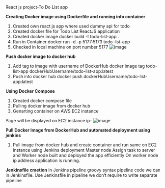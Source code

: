React js project-To Do List app

**Creating Docker image using Dockerfile and running into container**
1.	Created own react js app where used dummy api for todo
2.	Created docker file for Todo List ReactJS  application
3.	Created docker image
   docker build -t todo-list-app .
5.	Run in Container
   docker run -d -p 5177:5173 todo-list-app
7. Checked in local machine on port number 5177
 ![image](https://github.com/user-attachments/assets/531e3b21-5bd0-4eba-b03b-6a82da726bf1)

**Push docker image to docker hub**
1. Add tag to image with username of DockerHub
  docker image tag todo-list-app dockerHubUsername/todo-list-app:latest
2. Push into docker hub
   docker push dockerHubUsername/todo-list-app:latest
 
**Using Docker Compose**
1. Created docker compose file
2. Pulling docker image from docker hub
3. Genarting container on AWS EC2 instance 
 
Page will be displayed on EC2 instance ip-
![image](https://github.com/user-attachments/assets/5412db39-ce90-49a2-8020-efbb3bcf6259)
 
**Pull Docker Image from DockerHub and automated deployment using jenkins**
1. Pull image from docker hub and create container and run same on EC2 instance using Jenkins deployment
Master node Assign task to server and Worker node built and deployed the app efficiently
On worker node ip address application is running.
 
**Jenkinsfile craetion**
In Jenkins pipeline groovy syntax pipeline code we can in Jenkinsfile. Use Jenkinsfile in pipeline we don’t require to write separate pipeline
